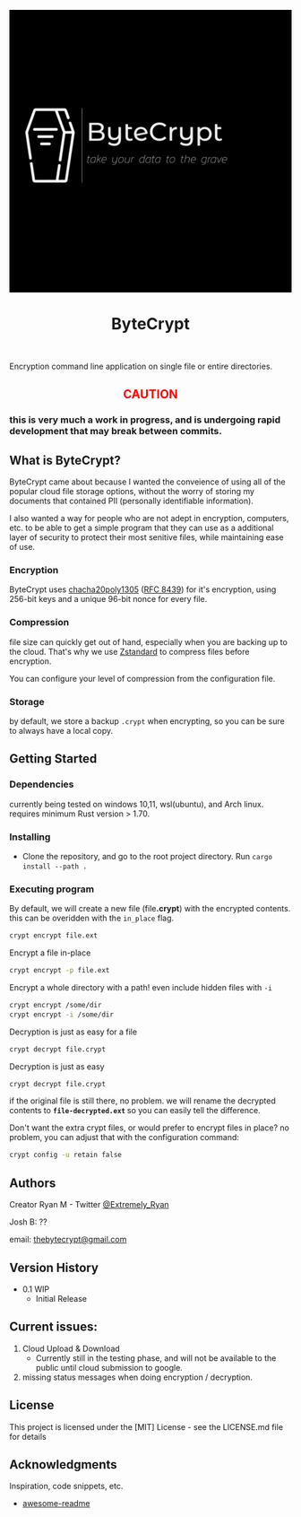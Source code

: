 <p align="center">
<img src=images/ByteCrypt-hr.png align="center"  />
<h1 align="center">ByteCrypt</h1>
</p>
<br/>
 
Encryption command line application on single file or entire directories.

<h2 align="center"><FONT COLOR="RED">CAUTION </FONT></h2>
<h3>this is very much a <b>work in progress</b>, and is undergoing rapid development that may break between commits.</h3>

## What is ByteCrypt?

ByteCrypt came about because I wanted the conveience of using all of the popular cloud file storage options, without the worry of storing my documents that contained PII (personally identifiable information). 

I also wanted a way for people who are not adept in encryption, computers, etc. to be able to get a simple program that they can use as a additional layer of security to protect their most senitive files, while maintaining ease of use.

### Encryption
ByteCrypt uses [chacha20poly1305](https://en.wikipedia.org/wiki/ChaCha20-Poly1305) ([RFC 8439](https://datatracker.ietf.org/doc/html/rfc8439)) for it's encryption, using 256-bit keys and a unique 96-bit nonce for every file.

### Compression
file size can quickly get out of hand, especially when you are backing up to the cloud. That's why we use [Zstandard](https://en.wikipedia.org/wiki/Zstd) to compress files before encryption.

You can configure your level of compression from the configuration file.

### Storage
by default, we store a backup `.crypt` when encrypting, so you can be sure to always have a local copy.


## Getting Started

### Dependencies

currently being tested on windows 10,11, wsl(ubuntu), and Arch linux.
requires minimum Rust version > 1.70.

### Installing

* Clone the repository, and go to the root project directory. Run `cargo install --path .`


### Executing program

By default, we will create a new file (file<b>.crypt</b>) with the encrypted contents. this can be overidden with the `in_place` flag.
```bash 
crypt encrypt file.ext
```

Encrypt a file in-place
```bash
crypt encrypt -p file.ext
```

Encrypt a whole directory with a path! even include hidden files with `-i`
```bash
crypt encrypt /some/dir
crypt encrypt -i /some/dir
```

Decryption is just as easy for a file
```bash
crypt decrypt file.crypt
```
Decryption is just as easy
```bash
crypt decrypt file.crypt
```
if the original file is still there, no problem. we will rename the decrypted contents to <b>`file-decrypted.ext` </b> so you can easily tell the difference.

Don't want the extra crypt files, or would prefer to encrypt files in place? no problem, you can adjust that with the configuration command:

```bash
crypt config -u retain false
```

 
## Authors 
Creator Ryan M - Twitter [@Extremely_Ryan](https://twitter.com/Extremely_Ryan)


Josh B: ?? 


email: <thebytecrypt@gmail.com>

## Version History

* 0.1 WIP
    * Initial Release

## Current issues:

1. Cloud Upload & Download
    * Currently still in the testing phase, and will not be available to the public until cloud submission to google.    
2. missing status messages when doing encryption / decryption. 




## License

This project is licensed under the [MIT] License - see the LICENSE.md file for details

## Acknowledgments

Inspiration, code snippets, etc.
* [awesome-readme](https://github.com/matiassingers/awesome-readme) 
